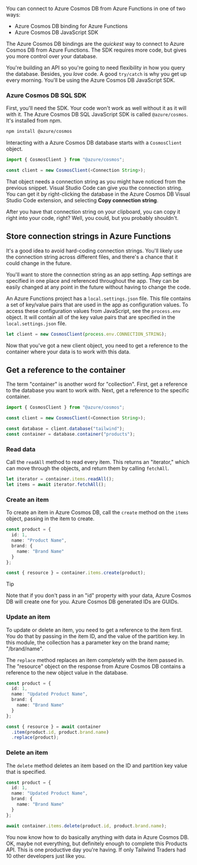 You can connect to Azure Cosmos DB from Azure Functions in one of two ways:

* Azure Cosmos DB binding for Azure Functions
* Azure Cosmos DB JavaScript SDK

The Azure Cosmos DB bindings are the _quickest_ way to connect to Azure Cosmos DB from Azure Functions. The SDK requires more code, but gives you more control over your database.

You're building an API so you're going to need flexibility in how you query the database. Besides, you _love_ code. A good `try/catch` is why you get up every morning. You'll be using the Azure Cosmos DB JavaScript SDK.

### Azure Cosmos DB SQL SDK

First, you'll need the SDK. Your code won't work as well without it as it will with it. The Azure Cosmos DB SQL JavaScript SDK is called `@azure/cosmos`. It's installed from npm.

```bash
npm install @azure/cosmos
```

Interacting with a Azure Cosmos DB database starts with a `CosmosClient` object.

```typescript
import { CosmosClient } from "@azure/cosmos";

const client = new CosmosClient(<Connection String>);
```

That object needs a connection string as you might have noticed from the previous snippet. Visual Studio Code can give you the connection string. You can get it by right-clicking the database in the Azure Cosmos DB Visual Studio Code extension, and selecting **Copy connection string**.

After you have that connection string on your clipboard, you can copy it right into your code, right? Well, you could, but you probably shouldn't.

## Store connection strings in Azure Functions

It's a good idea to avoid hard-coding connection strings. You'll likely use the connection string across different files, and there's a chance that it could change in the future.

You'll want to store the connection string as an app setting. App settings are specified in one place and referenced throughout the app. They can be easily changed at any point in the future without having to change the code.

An Azure Functions project has a `local.settings.json` file. This file contains a set of key/value pairs that are used in the app as configuration values. To access these configuration values from JavaScript, see the `process.env` object. It will contain all of the key value pairs that are specified in the `local.settings.json` file.

```typescript
let client = new CosmosClient(process.env.CONNECTION_STRING);
```

Now that you've got a new client object, you need to get a reference to the container where your data is to work with this data.

## Get a reference to the container

The term "container" is another word for "collection". First, get a reference to the database you want to work with. Next, get a reference to the specific container.

```typescript
import { CosmosClient } from "@azure/cosmos";

const client = new CosmosClient(<Connection String>);

const database = client.database("tailwind");
const container = database.container("products");
```

### Read data

Call the `readAll` method to read every item. This returns an "iterator," which can move through the objects, and return them by calling `fetchAll`.

```typescript
let iterator = container.items.readAll();
let items = await iterator.fetchAll();
```

### Create an item

To create an item in Azure Cosmos DB, call the `create` method on the `items` object, passing in the item to create.

```typescript
const product = {
  id: 1,
  name: "Product Name",
  brand: {
    name: "Brand Name"
  }
};

const { resource } = container.items.create(product);
```

> [!TIP]
> Note that if you don't pass in an "id" property with your data, Azure Cosmos DB will create one for you. Azure Cosmos DB generated IDs are GUIDs.

### Update an item

To update or delete an item, you need to get a reference to the item first. You do that by passing in the item ID, and the value of the partition key. In this module, the collection has a parameter key on the brand name; "/brand/name".

The `replace` method replaces an item completely with the item passed in. The "resource" object on the response from Azure Cosmos DB contains a reference to the new object value in the database.

```typescript
const product = {
  id: 1,
  name: "Updated Product Name",
  brand: {
    name: "Brand Name"
  }
};

const { resource } = await container
  .item(product.id, product.brand.name)
  .replace(product);
```

### Delete an item

The `delete` method deletes an item based on the ID and partition key value that is specified.

```typescript
const product = {
  id: 1,
  name: "Updated Product Name",
  brand: {
    name: "Brand Name"
  }
};

await container.items.delete(product.id, product.brand.name);
```

You now know how to do basically anything with data in Azure Cosmos DB. OK, maybe not everything, but definitely enough to complete this Products API. This is one productive day you're having. If only Tailwind Traders had 10 other developers just like you.
